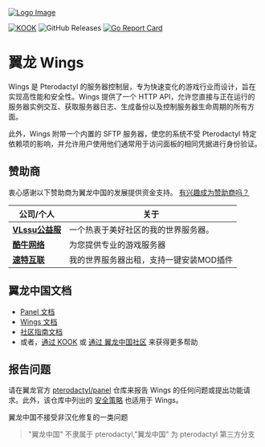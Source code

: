 [![Logo Image](https://api.pterodactyl.top/logos/new/pterodactyl_china_logo.png)](https://pterodactyl.top)

[![KOOK](https://img.shields.io/badge/dynamic/json?color=44cc11&label=KOOK&query=online_count&suffix=%20ONLINE&url=https%3A%2F%2Fwww.kookapp.cn%2Fapi%2Fguilds%2F3158748478503304%2Fwidget.json&style=for-the-badge&logo=googlechat)](https://kook.top/FRyhXY)
![GitHub Releases](https://img.shields.io/github/downloads/pterodactyl-china/wings/latest/total?style=for-the-badge&logo=appveyor)
[![Go Report Card](https://goreportcard.com/badge/github.com/pterodactyl-china/wings?style=for-the-badge)](https://goreportcard.com/report/github.com/pterodactyl-china/wings?style=for-the-badge)

# 翼龙 Wings
Wings 是 Pterodactyl 的服务器控制层，专为快速变化的游戏行业而设计，旨在实现高性能和安全性。Wings 提供了一个 HTTP API，允许您直接与正在运行的服务器实例交互、获取服务器日志、生成备份以及控制服务器生命周期的所有方面。

此外，Wings 附带一个内置的 SFTP 服务器，使您的系统不受 Pterodactyl 特定依赖项的影响，并允许用户使用他们通常用于访问面板的相同凭据进行身份验证。

## 赞助商
衷心感谢以下赞助商为翼龙中国的发展提供资金支持。
[有兴趣成为赞助商吗？](https://afdian.net/a/vlssu)

| 公司/个人 | 关于 |
| ------- | ----- |
| [**VLssu公益服**](https://vlssu.cn) | 一个热衷于美好社区的我的世界服务器。 |
| [**酷牛网络**](https://www.kuniu.net) | 为您提供专业的游戏服务器 |
| [**速特互联**](https://www.suteidc.com) | 我的世界服务器出租，支持一键安装MOD插件 |

## 翼龙中国文档
* [Panel 文档](https://pterodactyl.top/panel/1.0/getting_started.html)
* [Wings 文档](https://pterodactyl.top/wings/1.0/installing.html)
* [社区指南文档](https://pterodactyl.top/community/about.html)
* 或者，[通过 KOOK](https://kook.top/0Grsf5) 或 [通过 翼龙中国社区](https://bbs.pterodactyl.top) 来获得更多帮助

## 报告问题
请在翼龙官方 [pterodactyl/panel](https://github.com/pterodactyl/panel) 仓库来报告 Wings 的任何问题或提出功能请求。此外，该仓库中列出的 [安全策略](https://github.com/pterodactyl/panel/security/policy) 也适用于 Wings。

翼龙中国不接受非汉化修复的一类问题

> "翼龙中国" 不隶属于 pterodactyl,"翼龙中国" 为 pterodactyl 第三方分支
